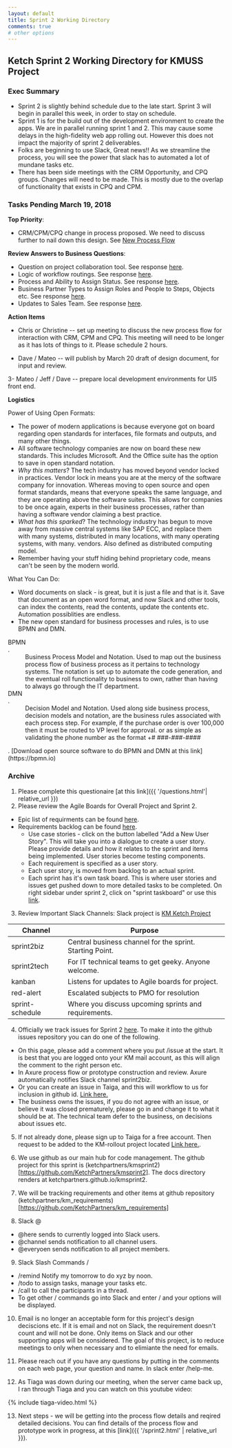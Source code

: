 ```yaml
---
layout: default
title: Sprint 2 Working Directory
comments: true
# other options
---
```


## Ketch Sprint 2 Working Directory for KMUSS Project

### Exec Summary

- Sprint 2 is slightly behind schedule due to the late start.  Sprint 3 will begin in parallel this week, in order to stay on schedule.
- Sprint 1 is for the build out of the development environment to create the apps.  We are in parallel running sprint 1 and 2.  This may cause some delays in the high-fidelity web app rolling out.  However this does not impact the majority of sprint 2 deliverables.
- Folks are beginning to use Slack, Great news!!  As we streamline the process, you will see the power that slack has to automated a lot of mundane tasks etc.
- There has been side meetings with the CRM Opportunity, and CPQ groups.  Changes will need to be made.  This is mostly due to the overlap of functionality that exists in CPQ and CPM.  

### Tasks Pending March 19, 2018

**Top Priority**:
  -  CRM/CPM/CPQ change in process proposed.  We need to discuss further to nail down this design.  See
  [New Process Flow](https://raw.githubusercontent.com/KetchPartners/kmsprint2/master/docs/assets/images/bpmn-process-flow-sales-cpm.jpeg) 

**Review Answers to Business Questions**:
  -  Question on project collaboration tool.  See response [here](https://slack-files.com/T86E9TZ8Q-F9S031H2R-589f427c93).   
  -  Logic of workflow routings.  See response [here](https://slack-files.com/T86E9TZ8Q-F9S05RFHB-f7049d4393).   
  -  Process and Ability to Assign Status.  See response [here](https://slack-files.com/T86E9TZ8Q-F9RR5TAUC-a2f1d5dee2). 
  -  Business Partner Types to Assign Roles and People to Steps, Objects etc.  See response [here](https://slack-files.com/T86E9TZ8Q-F9RP85LGK-a8ee96bf25).  
  -  Updates to Sales Team.  See response [here](https://slack-files.com/T86E9TZ8Q-F9S0A2JE9-27160f1e97).   

**Action Items**   

-  Chris or Christine -- set up meeting to discuss the new process flow for interaction with CRM, CPM and CPQ.  This meeting will need to be longer as it has lots of things to it.  Please schedule 2 hours.  

-  Dave / Mateo -- will publish by March 20 draft of design document, for input and review.  

3-  Mateo / Jeff / Dave -- prepare local development environments for UI5 front end.

**Logistics** 

Power of Using Open Formats:  
  - The power of modern applications is because everyone got on board regarding open standards for interfaces, file formats and outputs, and many other things.
  - All software technology companies are now on board these new standards.  This includes Microsoft.  And the Office suite has the option to save in open standard notation.
  - *Why this matters*?  The tech industry has moved beyond vendor locked in practices.  Vendor lock in means you are at the mercy of the software company for innovation.  Whereas moving to open source and open format standards, means that everyone speaks the same language, and they are operating above the software suites.  This allows for companies to be once again, experts in their business processes, rather than having a software vendor claiming a best practice.  
  - *What has this sparked*?  The technology industry has begun to move away from massive central systems like SAP ECC, and replace them with many systems, distributed in many locations, with many operating systems, with many. vendors.  Also defined as distributed computing model.
  - Remember having your stuff hiding behind proprietary code, means can't be seen by the modern world.

What You Can Do:
  -  Word documents on slack - is great, but it is just a file and that is it.  Save that document as an open word format, and now Slack and other tools, can index the contents, read the contents, update the contents etc.  Automation possiblities are endless.  
  -  The new open standard for business processes and rules, is to use BPMN and DMN.
<dl>
  <dt>BPMN</dt>. 
  <dd>Business Process Model and Notation.  Used to map out the business process flow of business process as it pertains to technology systems.  The notation is set up to automate the code generation, and the eventual roll functionality to business to own, rather than having to always go through the IT department.</dd>

  <dt>DMN</dt>. 
  <dd>Decision Model and Notation.  Used along side business process, decision models and notation, are the business rules associated with each process step.  For example, if the purchase order is over 100,000 then it must be routed to VP level for approval.  or as simple as validating the phone number as the format +# ###-###-####</dd>
</dl>. 
[Download open source software to do BPMN and DMN at this link](https://bpmn.io)

### Archive
1. Please complete this questionaire [at this link]({{ '/questions.html'| relative_url }})
2. Please review the Agile Boards for Overall Project and Sprint 2.  
  - Epic list of requirments can be found [here](https://tree.taiga.io/project/davebeach-km-rollout/epics).  
  - Requirements backlog can be found [here](https://tree.taiga.io/project/davebeach-km-rollout/backlog).
    - Use case stories - click on the button labelled "Add a New User Story".  This will take you into a dialogue to create a user story.  Please provide details and how it relates to the sprint and items being implemented.  User stories become testing components.
    - Each requirement is specified as a user story.
    - Each user story, is moved from backlog to an actual sprint.  
    - Each sprint has it's own task board.  This is where user stories and issues get pushed down to more detailed tasks to be completed.  On right sidebar under sprint 2, click on "sprint taskboard" or use this [link](https://tree.taiga.io/project/davebeach-km-rollout/taskboard/sprint-2-5806).
3. Review Important Slack Channels:
Slack project is [KM Ketch Project](https://ketchkmproject.slack.com)

Channel        | Purpose                                                 
---------------|----------------------------------------------------------|
sprint2biz     |Central business channel for the sprint.  Starting Point. 
sprint2tech    |For IT technical teams to get geeky.  Anyone welcome.     
kanban         |Listens for updates to Agile boards for project.          
red-alert      |Escalated subjects to PMO for resolution                  
sprint-schedule|Where you discuss upcoming sprints and requirements.      

4. Officially we track issues for Sprint 2 [here](https://tree.taiga.io/project/davebeach-km-rollout/issues).  To make it into the github issues repository you can do one of the following.
  - On this page, please add a comment where you put /issue at the start.  It is best that you are logged onto your KM mail account, as this will align the comment to the right person etc.
  - In Axure process flow or prototype construction and review.  Axure automatically notifies Slack channel sprint2biz.
  - Or you can create an issue in Taiga, and this will workflow to us for inclusion in github id. [Link here.](https://tree.taiga.io/project/davebeach-km-rollout/issues)
  - The business owns the issues, if you do not agree with an issue, or believe it was closed prematurely, please go in and change it to what it should be at.  The technical team defer to the business, on decisions about issues etc.

5.  If not already done, please sign up to Taiga for a free account.  Then request to be added to the KM-rollout project located [Link here.](https://tree.taiga.io/project/davebeach-km-rollout/).

6.  We use github as our main hub for code management.  The github project for this sprint is (ketchpartners/kmsprint2)[https://github.com/KetchPartners/kmsprint2].  The docs directory renders at ketchpartners.github.io/kmsprint2.

7.  We will be tracking requirements and other items at github repository (ketchpartners/km_requirements)[https://github.com/KetchPartners/km_requirements]

8.  Slack @
  - @here sends to currently logged into Slack users.
  - @channel sends notification to all channel users.
  - @everyoen sends notification to all project members.

9.  Slack Slash Commands /
  - /remind Notify my tomorrow to do xyz by noon.
  - /todo to assign tasks, manage your tasks etc.
  - /call to call the participants in a thread.
  - To get other / commands go into Slack and enter / and your options will be displayed.  

10.  Email is no longer an acceptable form for this project's design deciscions etc.  If it is email and not on Slack, the requirement doesn't count and will not be done.  Only items on Slack and our other supporting apps will be considered.  The goal of this project, is to reduce meetings to only when necessary and to elimiante the need for emails.

11.  Please reach out if you have any questions by putting in the comments on each web page, your question and name. In slack enter /help-me.

12.  As Tiaga was down during our meeting, when the server came back up, I ran through Tiaga and you can watch on this youtube video:

{% include tiaga-video.html %}

13.  Next steps - we will be getting into the process flow details and reqired detailed decisions.  You can find details of the process flow and prototype work in progress, at this [link]({{ '/sprint2.html' | relative_url }}).


